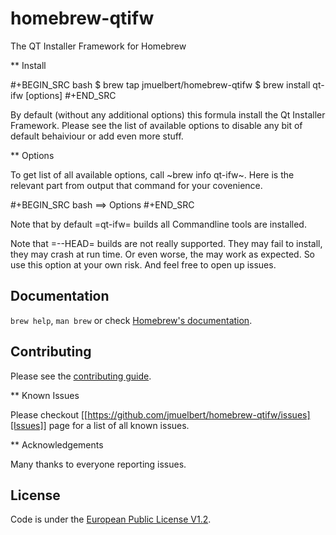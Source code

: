 # homebrew-qtifw

The QT Installer Framework for Homebrew

** Install

#+BEGIN_SRC bash
$ brew tap jmuelbert/homebrew-qtifw
$ brew install qt-ifw [options]
#+END_SRC

By default (without any additional options) this formula install the
Qt Installer Framework. Please see the list of available options to
disable any bit of default behaiviour or add even more stuff.

** Options

To get list of all available options, call ~brew info qt-ifw~. Here is
the relevant part from output that command for your covenience.

#+BEGIN_SRC bash
==> Options
#+END_SRC

Note that by default =qt-ifw= builds all Commandline tools are installed.

Note that =--HEAD= builds are not really supported. They may fail to install,
they may crash at run time. Or even worse, the may work as expected. So use this
option at your own risk. And feel free to open up issues.
## Documentation
`brew help`, `man brew` or check [Homebrew's documentation](https://github.com/Homebrew/brew/blob/master/docs/README.md).
## Contributing
Please see the [contributing guide](https://github.com/jmuelbert/homebrew-qtifw/blob/master/.github/CONTRIBUTING.md).

** Known Issues

Please checkout [[https://github.com/jmuelbert/homebrew-qtifw/issues][Issues]] page for a list of all known issues.

** Acknowledgements

Many thanks to everyone reporting issues.

## License
Code is under the [European Public License V1.2](https://github.com/jmuelbert/homebrew-qtifw/blob/master/LICENSE.EUPL_1.2).